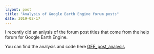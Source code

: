 ```yaml
---
layout: post
title: "Analysis of Google Earth Engine forum posts"
date: 2019-02-17
---
```


I recently did an anlysis of the forum post titles that come from the help forum for Google Earth Engine.

You can find the analysis and code here [GEE_post_analysis](https://ogletrees.github.io/GEE_post_analysis/)
